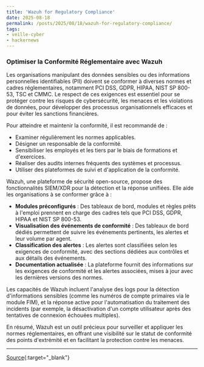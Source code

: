 ```yaml
---
title: 'Wazuh for Regulatory Compliance'
date: 2025-08-18
permalink: /posts/2025/08/18/wazuh-for-regulatory-compliance/
tags:
- veille-cyber
- hackernews
---
```

### Optimiser la Conformité Réglementaire avec Wazuh

Les organisations manipulant des données sensibles ou des informations personnelles identifiables (PII) doivent se conformer à diverses normes et cadres réglementaires, notamment PCI DSS, GDPR, HIPAA, NIST SP 800-53, TSC et CMMC. Le respect de ces exigences est essentiel pour se protéger contre les risques de cybersécurité, les menaces et les violations de données, pour développer des processus organisationnels efficaces et pour éviter les sanctions financières.

Pour atteindre et maintenir la conformité, il est recommandé de :
*   Examiner régulièrement les normes applicables.
*   Désigner un responsable de la conformité.
*   Sensibiliser les employés et les tiers par le biais de formations et d'exercices.
*   Réaliser des audits internes fréquents des systèmes et processus.
*   Utiliser des plateformes de suivi et d'application de la conformité.

Wazuh, une plateforme de sécurité open-source, propose des fonctionnalités SIEM/XDR pour la détection et la réponse unifiées. Elle aide les organisations à se conformer grâce à :
*   **Modules préconfigurés** : Des tableaux de bord, modules et règles prêts à l'emploi prennent en charge des cadres tels que PCI DSS, GDPR, HIPAA et NIST SP 800-53.
*   **Visualisation des événements de conformité** : Des tableaux de bord dédiés permettent de suivre les événements pertinents, les alertes et leur volume par agent.
*   **Classification des alertes** : Les alertes sont classifiées selon les exigences de conformité, avec des sections dédiées aux contrôles et aux détails des événements.
*   **Documentation actualisée** : La plateforme fournit des informations sur les exigences de conformité et les alertes associées, mises à jour avec les dernières versions des normes.

Les capacités de Wazuh incluent l'analyse des logs pour la détection d'informations sensibles (comme les numéros de compte primaires via le module FIM), et la réponse active pour l'automatisation du traitement des incidents (par exemple, la désactivation d'un compte utilisateur après des tentatives de connexion échouées multiples).

En résumé, Wazuh est un outil précieux pour surveiller et appliquer les normes réglementaires, en offrant une visibilité sur le statut de conformité des points d'extrémité et en facilitant la protection contre les menaces.

---
[Source](https://thehackernews.com/2025/08/wazuh-for-regulatory-compliance.html){:target="_blank"}
